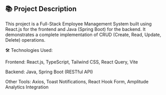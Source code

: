 ## 📚 Project Description

This project is a Full-Stack Employee Management System built using React.js for the frontend and Java (Spring Boot) for the backend.
It demonstrates a complete implementation of CRUD (Create, Read, Update, Delete) operations.

🛠️ Technologies Used:

Frontend: React.js, TypeScript, Tailwind CSS, React Query, Vite

Backend: Java, Spring Boot (RESTful API)

Other Tools: Axios, Toast Notifications, React Hook Form, Amplitude Analytics Integration

